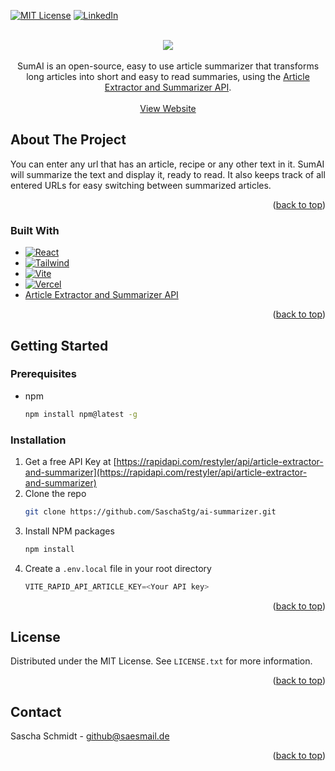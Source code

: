 <!-- Improved compatibility of back to top link: See: https://github.com/othneildrew/Best-README-Template/pull/73 -->
<a name="readme-top"></a>
<!--
*** Thanks for checking out the Best-README-Template. If you have a suggestion
*** that would make this better, please fork the repo and create a pull request
*** or simply open an issue with the tag "enhancement".
*** Don't forget to give the project a star!
*** Thanks again! Now go create something AMAZING! :D
-->



<!-- PROJECT SHIELDS -->
<!--
*** I'm using markdown "reference style" links for readability.
*** Reference links are enclosed in brackets [ ] instead of parentheses ( ).
*** See the bottom of this document for the declaration of the reference variables
*** for contributors-url, forks-url, etc. This is an optional, concise syntax you may use.
*** https://www.markdownguide.org/basic-syntax/#reference-style-links
-->
[![MIT License][license-shield]][license-url]
[![LinkedIn][linkedin-shield]][linkedin-url]

<br />
<div align="center">
  <a href="https://ai-summarizer-r2d4mymdz-saschastg.vercel.app/">
    <div align="center">
      <img src="https://i.ibb.co/Cn2zxNb/Screenshot-2023-10-15-143940.png">
    </div>
  </a>
<br />
SumAI is an open-source, easy to use article summarizer that transforms long articles into short and easy to read summaries, using the <a href="https://rapidapi.com/restyler/api/article-extractor-and-summarizer/">Article Extractor and Summarizer
 API</a>.
    <br />
    <br />
    <a href="https://ai-summarizer-r2d4mymdz-saschastg.vercel.app/">View Website</a>
  </p>
</div>


<!-- ABOUT THE PROJECT -->
## About The Project

You can enter any url that has an article, recipe or any other text in it. SumAI will summarize the text and display it, ready to read. It also keeps track of all entered URLs for easy switching between summarized articles.

<p align="right">(<a href="#readme-top">back to top</a>)</p>



### Built With

* [![React][React.js]][React-url]
* [![Tailwind][Tailwind]][Tailwind-url]
* [![Vite][Vite]][Vite-url]
* [![Vercel][Vercel]][Vercel-url]
* <a href="https://rapidapi.com/restyler/api/article-extractor-and-summarizer/">Article Extractor and Summarizer
 API</a>

<p align="right">(<a href="#readme-top">back to top</a>)</p>



<!-- GETTING STARTED -->
## Getting Started

### Prerequisites

* npm
  ```sh
  npm install npm@latest -g
  ```

### Installation

1. Get a free API Key at [https://rapidapi.com/restyler/api/article-extractor-and-summarizer](https://rapidapi.com/restyler/api/article-extractor-and-summarizer)
2. Clone the repo
   ```sh
   git clone https://github.com/SaschaStg/ai-summarizer.git
   ```
3. Install NPM packages
   ```sh
   npm install
   ```
4. Create a `.env.local`  file in your root directory
   ```js
   VITE_RAPID_API_ARTICLE_KEY=<Your API key>
   ```

<p align="right">(<a href="#readme-top">back to top</a>)</p>


<!-- LICENSE -->
## License

Distributed under the MIT License. See `LICENSE.txt` for more information.

<p align="right">(<a href="#readme-top">back to top</a>)</p>



<!-- CONTACT -->
## Contact

Sascha Schmidt - github@saesmail.de

<p align="right">(<a href="#readme-top">back to top</a>)</p>



<!-- MARKDOWN LINKS & IMAGES -->
<!-- https://www.markdownguide.org/basic-syntax/#reference-style-links -->
[issues-shield]: https://img.shields.io/github/issues/othneildrew/Best-README-Template.svg?style=for-the-badge
[Vite]: https://img.shields.io/badge/vite-%23646CFF.svg?style=for-the-badge&logo=vite&logoColor=white
[Vite-url]: https://vitejs.dev/
[license-shield]: https://img.shields.io/github/license/othneildrew/Best-README-Template.svg?style=for-the-badge
[license-url]: https://github.com/othneildrew/Best-README-Template/blob/master/LICENSE.txt
[linkedin-shield]: https://img.shields.io/badge/-LinkedIn-black.svg?style=for-the-badge&logo=linkedin&colorB=555
[linkedin-url]: https://www.linkedin.com/in/sascha-schmidt-91663a214/
[React.js]: https://img.shields.io/badge/React-20232A?style=for-the-badge&logo=react&logoColor=61DAFB
[React-url]: https://reactjs.org/
[Vercel]: https://img.shields.io/badge/Vercel-000000?style=for-the-badge&logo=vercel&logoColor=white
[Vercel-url]: https://vercel.com/
[Tailwind]: https://img.shields.io/badge/tailwindcss-%2338B2AC.svg?style=for-the-badge&logo=tailwind-css&logoColor=white
[Tailwind-url]: https://tailwindcss.com/

